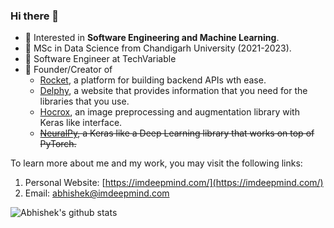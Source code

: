 ### Hi there 👋

- 🤔 Interested in **Software Engineering and Machine Learning**. 
- 🌱 MSc in Data Science from Chandigarh University (2021-2023).
- 🔭 Software Engineer at TechVariable
- 🔭 Founder/Creator of
    - [Rocket](https://rocketapi.net), a platform for building backend APIs wth ease.
    - [Delphy](https://delphyy.com/), a website that provides information that you need for the libraries that you use.
    - [Hocrox](https://hocrox.imdeepmind.com/), an image preprocessing and augmentation library with Keras like interface.
    - ~~[NeuralPy](https://neuralpy.netlify.app/), a Keras like a Deep Learning library that works on top of PyTorch.~~

To learn more about me and my work, you may visit the following links:
  1. Personal Website: [https://imdeepmind.com/](https://imdeepmind.com/)
  2. Email: [abhishek@imdeepmind.com](mailto:abhishek@imdeepmind.com)
  
  ![Abhishek's github stats](https://github-readme-stats.vercel.app/api?username=imdeepmind&count_private=true)
